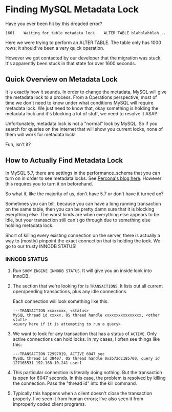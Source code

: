 # Finding MySQL Metadata Lock

Have you ever been hit by this dreaded error?

```
1661    Waiting for table metadata lock    ALTER TABLE blahblahblah...
```

Here we were trying to perform an ALTER TABLE. The table only has 1000 rows; it should've been a very quick operation.

However we got contacted by our developer that the migration was stuck. It's apparently been stuck in that state for over 1600 seconds.

## Quick Overview on Metadata Lock

It is exactly how it sounds. In order to change the metadata, MySQL will give the metadata lock to a process. From a Operations perspective, most of time we don't need to know under what conditions MySQL will require metadata lock. We just need to know that, okay something is holding the metadata lock and it's blocking a lot of stuff, we need to resolve it ASAP.

Unfortunately, metadata lock is not a "normal" lock by MySQL. So if you search for queries on the internet that will show you current locks, none of them will work for metadata lock!

Fun, isn't it?

## How to Actually Find Metadata Lock

In MySQL 5.7, there are settings in the performance_schema that you can turn on in order to see metadata locks. See [Percona's blog here](https://www.percona.com/blog/2016/12/28/quickly-troubleshooting-metadata-locks-mysql-5-7/). However this requires you to turn it on beforehand.

So what if, like the majority of us, don't have 5.7 or don't have it turned on?

Sometimes you can tell, because you can have a long running transaction on the same table, then you can be pretty damn sure that it is blocking everything else. The worst kinds are when everything else appears to be idle, but your transaction still can't go through due to something else holding metadata lock.

Short of killing every existing connection on the server, there is actually a way to (mostly) pinpoint the exact connection that is holding the lock. We go to our trusty INNODB STATUS!

### INNODB STATUS

1. Run `SHOW ENGINE INNODB STATUS`. It will give you an inside look into InnoDB.

2. The section that we're looking for is `TRANSACTIONS`. It lists out all current open/pending transactions, plus any idle connections.

    Each connection will look something like this:
    ```
    ---TRANSACTION xxxxxxxx, <status>
    MySQL thread id xxxxx, OS thread handle xxxxxxxxxxxxxxxx, <other stuff>
    <query here if it is attempting to run a query>
    ```

3. We want to look for any transaction that has a status of `ACTIVE`. Only active connections can hold locks. In my cases, I often see things like this:

    ```
    ---TRANSACTION 72997019, ACTIVE 6047 sec
    MySQL thread id 38407, OS thread handle 0x2b72dc185700, query id 127165531 192.168.10.241 user1
    ```

4. This particular connection is literally doing nothing. But the transaction is open for 6047 seconds. In this case, the problem is resolved by killing the connection. Pass the "thread id" into the kill command.

5. Typically this happens when a client doesn't close the transaction properly. I've seen it from human errors; I've also seen it from improperly coded client programs.
